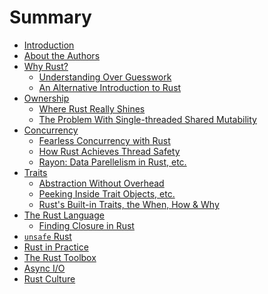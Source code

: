 # Summary

- [Introduction](intro.md)
- [About the Authors](authors.md)
- [Why Rust?]()
    - [Understanding Over Guesswork](understanding-over-guesswork.md)
    - [An Alternative Introduction to Rust]()
- [Ownership]()
    - [Where Rust Really Shines](where-rust-really-shines.md)
    - [The Problem With Single-threaded Shared Mutability](the-problem-with-shared-mutability.md)
- [Concurrency]()
    - [Fearless Concurrency with Rust](fearless-concurrency.md)
    - [How Rust Achieves Thread Safety]()
    - [Rayon: Data Parellelism in Rust, etc.]()
- [Traits]()
    - [Abstraction Without Overhead]()
    - [Peeking Inside Trait Objects, etc.]()
    - [Rust's Built-in Traits, the When, How & Why](rusts-built-in-traits.md)
- [The Rust Language]()
    - [Finding Closure in Rust](finding-closure-in-rust.md)
- [`unsafe` Rust]()
- [Rust in Practice]()
- [The Rust Toolbox]()
- [Async I/O]()
- [Rust Culture]()
